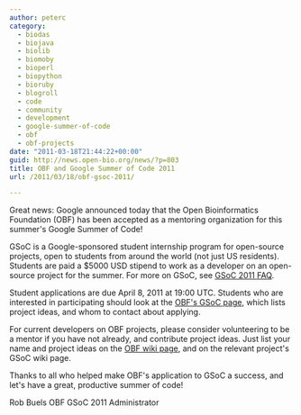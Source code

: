 ```yaml
---
author: peterc
category:
  - biodas
  - biojava
  - biolib
  - biomoby
  - bioperl
  - biopython
  - bioruby
  - blogroll
  - code
  - community
  - development
  - google-summer-of-code
  - obf
  - obf-projects
date: "2011-03-18T21:44:22+00:00"
guid: http://news.open-bio.org/news/?p=803
title: OBF and Google Summer of Code 2011
url: /2011/03/18/obf-gsoc-2011/

---
```

Great news: Google announced today that the Open Bioinformatics Foundation (OBF) has been accepted as a mentoring organization for this summer's Google Summer of Code!

GSoC is a Google-sponsored student internship program for open-source projects, open to students from around the world (not just US residents). Students are paid a $5000 USD stipend to work as a developer on an open-source project for the summer. For more on GSoC, see [GSoC 2011 FAQ](http://socghop.appspot.com/document/show/gsoc_program/google/gsoc2011/faqs).

Student applications are due April 8, 2011 at 19:00 UTC. Students who are interested in participating should look at the [OBF's GSoC page](http://open-bio.org/wiki/Google_Summer_of_Code), which lists project ideas, and whom to contact about applying.

For current developers on OBF projects, please consider volunteering to be a mentor if you have not already, and contribute project ideas. Just list your name and project ideas on the [OBF wiki page](http://open-bio.org/wiki/Google_Summer_of_Code), and on the relevant project's GSoC wiki page.

Thanks to all who helped make OBF's application to GSoC a success, and let's have a great, productive summer of code!

Rob Buels
OBF GSoC 2011 Administrator
